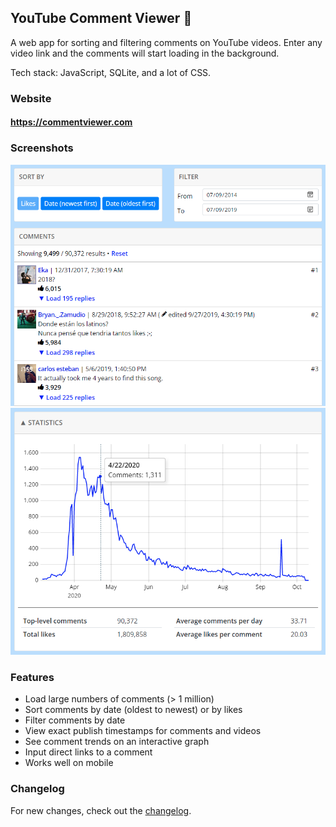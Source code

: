 ## YouTube Comment Viewer 💬
A web app for sorting and filtering comments on YouTube videos. Enter any video link and the comments will start loading in the background.

Tech stack: JavaScript, SQLite, and a lot of CSS.

### Website
#### https://commentviewer.com

### Screenshots
![Filtering by date](pics/filter.png "Filtering by date")
![Graphing comments](pics/stats.png "Graphing comments")

### Features
- Load large numbers of comments (> 1 million)
- Sort comments by date (oldest to newest) or by likes
- Filter comments by date
- View exact publish timestamps for comments and videos
- See comment trends on an interactive graph
- Input direct links to a comment
- Works well on mobile

### Changelog
For new changes, check out the [changelog](CHANGELOG.md).
